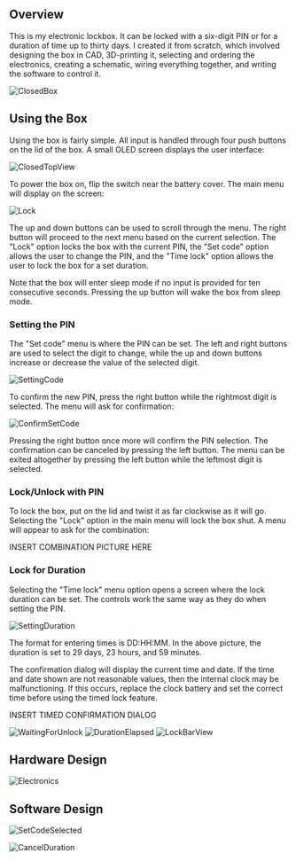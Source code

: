 ## Overview
This is my electronic lockbox. It can be locked with a six-digit PIN or for a duration of time up to thirty days. I created it from scratch, which involved designing the box in CAD, 3D-printing it, selecting and ordering the electronics, creating a schematic, wiring everything together, and writing the software to control it.

![ClosedBox](https://user-images.githubusercontent.com/78624384/130335036-70e5ead1-01f4-411a-b8d2-1a44e0405642.jpg)

## Using the Box

Using the box is fairly simple. All input is handled through four push buttons on the lid of the box. A small OLED screen displays the user interface:

![ClosedTopView](https://user-images.githubusercontent.com/78624384/130335012-82422aaf-362e-4152-a55d-eac48bf4cc3b.jpg)

To power the box on, flip the switch near the battery cover. The main menu will display on the screen:

![Lock](https://user-images.githubusercontent.com/78624384/130335018-c6594899-b65f-4ad4-99f3-3a45ca9ca7d8.jpg)

The up and down buttons can be used to scroll through the menu. The right button will proceed to the next menu based on the current selection. The "Lock" option locks the box with the current PIN, the "Set code" option allows the user to change the PIN, and the "Time lock" option allows the user to lock the box for a set duration.

Note that the box will enter sleep mode if no input is provided for ten consecutive seconds. Pressing the up button will wake the box from sleep mode.

### Setting the PIN

The "Set code" menu is where the PIN can be set. The left and right buttons are used to select the digit to change, while the up and down buttons increase or decrease the value of the selected digit.

![SettingCode](https://user-images.githubusercontent.com/78624384/130335023-a905079a-68f1-424b-8d43-7c3a4ea1e08b.jpg)

To confirm the new PIN, press the right button while the rightmost digit is selected. The menu will ask for confirmation:

![ConfirmSetCode](https://user-images.githubusercontent.com/78624384/130335025-570d0831-2f9b-4d3d-9369-8a991d7d6f15.jpg)

Pressing the right button once more will confirm the PIN selection. The confirmation can be canceled by pressing the left button. The menu can be exited altogether by pressing the left button while the leftmost digit is selected.

### Lock/Unlock with PIN

To lock the box, put on the lid and twist it as far clockwise as it will go. Selecting the "Lock" option in the main menu will lock the box shut. A menu will appear to ask for the combination:

INSERT COMBINATION PICTURE HERE

### Lock for Duration

Selecting the "Time lock" menu option opens a screen where the lock duration can be set. The controls work the same way as they do when setting the PIN.

![SettingDuration](https://user-images.githubusercontent.com/78624384/130335027-55a37b77-cbac-4e32-a3e8-c0f3890a7314.jpg)

The format for entering times is DD:HH:MM. In the above picture, the duration is set to 29 days, 23 hours, and 59 minutes. 

The confirmation dialog will display the current time and date. If the time and date shown are not reasonable values, then the internal clock may be malfunctioning. If this occurs, replace the clock battery and set the correct time before using the timed lock feature.

INSERT TIMED CONFIRMATION DIALOG

![WaitingForUnlock](https://user-images.githubusercontent.com/78624384/130335031-e44edff8-4b3a-4a72-b40a-da81d46a55dc.jpg)
![DurationElapsed](https://user-images.githubusercontent.com/78624384/130335033-2ad136a8-4e8c-43bf-bc7a-3cdf2c5090c4.jpg)
![LockBarView](https://user-images.githubusercontent.com/78624384/130335034-6e1d0bf2-7da5-499a-82f4-35ea5f4eed74.jpg)




## Hardware Design

![Electronics](https://user-images.githubusercontent.com/78624384/130335014-18b24654-9e1d-4452-9a5e-bfba166d5159.jpg)

## Software Design

![SetCodeSelected](https://user-images.githubusercontent.com/78624384/130335020-a2a1fc08-120e-4073-b3c1-1ce83627e544.jpg)

![CancelDuration](https://user-images.githubusercontent.com/78624384/130335029-305bcce7-a275-47a3-9a3e-57cfd631121d.jpg)





